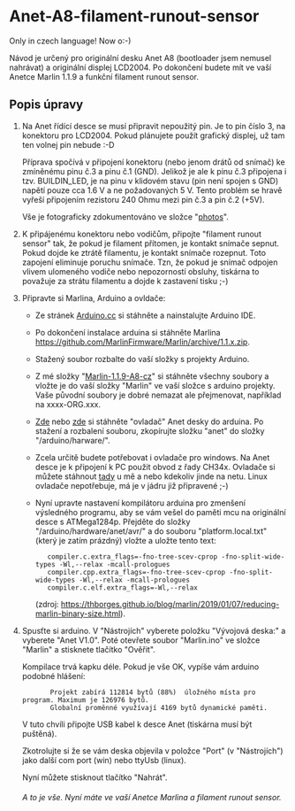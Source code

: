 # Anet-A8-filament-runout-sensor


Only in czech language! Now o:-) 

Návod je určený pro originální desku Anet A8 (bootloader jsem nemusel nahrávat) a originální displej LCD2004.
Po dokončení budete mít ve vaší Anetce Marlin 1.1.9 a funkční filament runout sensor.


## Popis úpravy


1. Na Anet řídící desce se musí připravit nepoužitý pin. Je to pin číslo 3, na konektoru pro LCD2004.
   Pokud plánujete použít grafický displej, už tam ten volnej pin nebude :-D
   
   Příprava spočívá v připojení konektoru (nebo jenom drátů od snímač) ke zmíněnému pinu č.3 a pinu č.1 (GND).
   Jelikož je ale k pinu č.3 připojena i tzv. BUILDIN_LED, je na pinu v klidovém stavu (pin není spojen s GND) napětí pouze cca 1.6 V a ne požadovaných 5 V.
   Tento problém se hravě vyřeší připojením rezistoru 240 Ohmu mezi pin č.3 a pin č.2 (+5V).
   
   Vše je fotograficky zdokumentováno ve složce "[photos](https://github.com/bikerturbo/Anet-A8-filament-runout-sensor/tree/master/photos)".
   
2. K připájenému konektoru nebo vodičům, připojte "filament runout sensor" tak, že pokud je filament přítomen, je kontakt snímače sepnut. Pokud dojde ke ztrátě filamentu, je kontakt snímače rozepnut.
   Toto zapojení eliminuje poruchu snímače. Tzn, že pokud je snímač odpojen vlivem ulomeného vodiče nebo nepozorností obsluhy, tiskárna to považuje za strátu filamentu a dojde k zastavení tisku ;-)
   
3. Připravte si Marlina, Arduino a ovldače:
   
   - Ze stránek [Arduino.cc](https://www.arduino.cc/en/Main/Software) si stáhněte a nainstalujte Arduino IDE.
   
   - Po dokončení instalace arduina si stáhněte Marlina https://github.com/MarlinFirmware/Marlin/archive/1.1.x.zip.
   
   - Stažený soubor rozbalte do vaší složky s projekty Arduino.
   
   - Z mé složky "[Marlin-1.1.9-A8-cz](https://github.com/bikerturbo/Anet-A8-filament-runout-sensor/tree/master/Marlin-1.1.9-A8-cz)" si stáhněte všechny soubory a vložte je do vaší složky "Marlin" ve vaší složce s arduino projekty. Vaše původní soubory je dobré nemazat ale přejmenovat, například na xxxx-ORG.xxx.  
   
   - [Zde](https://3dfactory.cz/wp-content/uploads/2018/05/anet-board-master.zip) nebo [zde](https://github.com/bikerturbo/Anet-A8-filament-runout-sensor/blob/master/anet-board-master.zip) si stáhněte "ovladač" Anet desky do arduina.
     Po stažení a rozbalení souboru, zkopírujte složku "anet" do složky "/arduino/harware/".
     
   - Zcela určitě budete potřebovat i ovladače pro windows. Na Anet desce je k připojení k PC použit obvod z řady CH34x. Ovladače si můžete stáhnout [tady](https://github.com/bikerturbo/Anet-A8-filament-runout-sensor/blob/master/CH34x_Install_Windows_v3_4.zip) u mě a nebo kdekoliv jinde na netu. Linux ovladače nepotřebuje, má je v jádru již připravené ;-)
     
   - Nyní upravte nastavení kompilátoru arduina pro zmenšení výsledného programu, aby se vám vešel do paměti mcu na originální desce s ATMega1284p. Přejděte do složky "/arduino/hardware/anet/avr/" a do souboru "platform.local.txt" (který je zatím prázdný) vložte a uložte tento text:
   
            compiler.c.extra_flags=-fno-tree-scev-cprop -fno-split-wide-types -Wl,--relax -mcall-prologues
            compiler.cpp.extra_flags=-fno-tree-scev-cprop -fno-split-wide-types -Wl,--relax -mcall-prologues
            compiler.c.elf.extra_flags=-Wl,--relax
   
     (zdroj: https://thborges.github.io/blog/marlin/2019/01/07/reducing-marlin-binary-size.html).
     
 4. Spusťte si arduino. V "Nástrojích" vyberete položku "Vývojová deska:" a vyberete "Anet V1.0".
    Poté otevřete soubor "Marlin.ino" ve složce "Marlin" a stisknete tlačítko "Ověřit".
    
    Kompilace trvá kapku déle. Pokud je vše OK, vypíše vám arduino podobné hlášení:
    
               Projekt zabírá 112814 bytů (88%)  úložného místa pro program. Maximum je 126976 bytů.
               Globalní proměnné využívají 4169 bytů dynamické paměti.
               
    V tuto chvíli připojte USB kabel k desce Anet (tiskárna musí být puštěná).
    
    Zkotrolujte si že se vám deska objevila v položce "Port" (v "Nástrojích") jako další com port (win) nebo ttyUsb (linux).   
   
    Nyní můžete stisknout tlačítko "Nahrát".
    
    ###### A to je vše. Nyní máte ve vaší Anetce Marlina a filament runout sensor.
    
 
